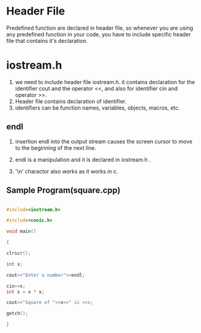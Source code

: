 

# Header File

Predefined function are declared in header file, so whenever you are using any predefined function in your code, you have to include specific header file that contains it's declaration.









# iostream.h

1. we need to include header file iostream.h. it contains declaration for the identifier cout and the operator <<, and also for identifier cin and operator >>.
2. Header file contains declaration of identifier.
3. identifiers can be function names, variables, objects, macros, etc.
## endl

1. insertion endl into the output stream causes the screen cursor to move to the beginning of the next line.

2. endl is a manipulation and it is declared in iostream.h .
3. '\n' charactor also works as it works in c.




## Sample Program(square.cpp)
```cpp

#include<iostream.h>

#include<conic.h>

void main()

{

clrscr();

int x;

cout<<"Enter a number"<<endl;

cin>>x;
int s = x * x;

cout<<"Square of "<<x<<" is <<s;

getch();

}
```

